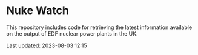 # Nuke Watch

This repository includes code for retrieving the latest information available on the output of EDF nuclear power plants in the UK.

Last updated: 2023-08-03 12:15